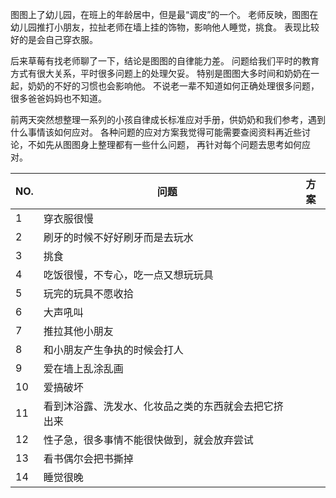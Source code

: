 <!---
markmeta_author: wongoo
markmeta_date: 2017-10-01
markmeta_title: 小孩存在的问题
markmeta_categories: education
markmeta_tags: education
-->


图图上了幼儿园，在班上的年龄居中，但是最“调皮”的一个。
老师反映，图图在幼儿园推打小朋友，拉扯老师在墙上挂的饰物，影响他人睡觉，挑食。
表现比较好的是会自己穿衣服。

后来草莓有找老师聊了一下，结论是图图的自律能力差。
问题给我们平时的教育方式有很大关系，平时很多问题上的处理欠妥。
特别是图图大多时间和奶奶在一起，奶奶的不好的习惯也会影响他。
不说老一辈不知道如何正确处理很多问题，很多爸爸妈妈也不知道。

前两天突然想整理一系列的小孩自律成长标准应对手册，供奶奶和我们参考，遇到什么事情该如何应对。
各种问题的应对方案我觉得可能需要查阅资料再近些讨论，不如先从图图身上整理都有一些什么问题，
再针对每个问题去思考如何应对。

NO.|问题|方案
---|---|---
1|穿衣服很慢|
2|刷牙的时候不好好刷牙而是去玩水|
3|挑食
4|吃饭很慢，不专心，吃一点又想玩玩具
5|玩完的玩具不愿收拾
6|大声吼叫
7|推拉其他小朋友
8|和小朋友产生争执的时候会打人
9|爱在墙上乱涂乱画
10|爱搞破坏
11|看到沐浴露、洗发水、化妆品之类的东西就会去把它挤出来
12|性子急，很多事情不能很快做到，就会放弃尝试
13|看书偶尔会把书撕掉
14|睡觉很晚




